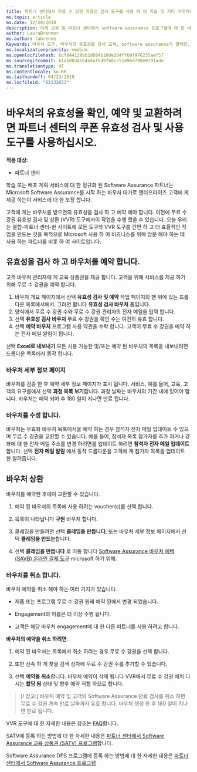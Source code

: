 ```yaml
---
title: 파트너 센터에서 무료 수 강권 유효성 검사 도구를 사용 하 여 학습 및 기타 바우처에 대 한 | 파트너 센터
ms.topic: article
ms.date: 12/20/2018
description: 이제 교육 및 파트너 센터에서 software assurance 프로그램에 대 한 바우처를 요청할 수 있습니다.
author: LauraBrenner
ms.author: labrenne
Keywords: 바우처 도구, 바우처의 유효성을 검사 교육, software assurance가 클레임, DPS, SATV
ms.localizationpriority: medium
ms.openlocfilehash: 6cf844129bb1d684b10de2d4ff69f976235aef57
ms.sourcegitcommit: b1ab80345b4e4af649fb8cc51d96d798e0791ade
ms.translationtype: HT
ms.contentlocale: ko-KR
ms.lasthandoff: 04/23/2019
ms.locfileid: "62132653"
---
```

# <a name="use-the-voucher-validation-and-redemption-tool-in-partner-center-to-validate-reserve-and-redeem-vouchers"></a>바우처의 유효성을 확인, 예약 및 교환하려면 파트너 센터의 쿠폰 유효성 검사 및 사용 도구를 사용하십시오. 

**적용 대상:**

- 파트너 센터

학습 또는 배포 계획 서비스에 대 한 정규화 된 Software Assurance 파트너는 Microsoft Software Assurance를 시작 하는 바우처 대가로 엔터프라이즈 고객에 게 제공 하는이 서비스에 대 한 보정 합니다.

고객에 게는 바우처를 받으면의 유효성을 검사 하 고 예약 해야 합니다. 이전에 무료 수 강권 유효성 검사 및 상환 (VVR) 도구에서이 작업을 수행 했을 수 있습니다. 오늘 우리는 결합-파트너 센터-한 사이트에 모든 도구와 VVR 도구를 간편 하 고 더 효율적인 작업을 만드는 것을 목적으로 Microsoft 사용 하 여 비즈니스를 위해 방문 해야 하는 데 사용 하는 파트너를 비롯 하 여 사이트입니다.

## <a name="validate-and-reserve-a-voucher"></a>유효성을 검사 하 고 바우처를 예약 합니다.

고객 바우처 관리자에 게 교육 상품권을 제공 합니다. 고객을 위해 서비스를 제공 하기 위해 무료 수 강권을 예약 합니다.

1. 바우처 개요 페이지에서 선택 **유효성 검사 및 예약** 작업 페이지의 맨 위에 있는 드롭다운 목록에서에서. 그러면 합니다 **유효성 검사 바우처** 폼입니다.
2. 양식에서 무료 수 강권 수와 무료 수 강권 관리자의 전자 메일을 입력 합니다.
3. 선택 **유효성 검사 바우처** 무료 수 강권을 확인 수는 여전히 유효 합니다.
4. 선택 **예약 바우처** 프로그램 사용 약관을 수락 합니다. 고객이 무료 수 강권을 예약 하는 전자 메일 알림이 됩니다.

선택 **Excel로 내보내기** 모든 사용 가능한 및/또는 예약 된 바우처의 목록을 내보내려면 드롭다운 목록에서 동작 합니다.

### <a name="voucher-details-page"></a>바우처 세부 정보 페이지

바우처를 검증 한 후 예약 세부 정보 페이지가 표시 됩니다. 서비스, 예를 들어, 교육, 고객의 요구를에서 선택 **과정 목록 보기**합니다.
과정 날짜는 바우처의 기간 내에 있어야 합니다. 바우처는 예약 되어 후 180 일이 지나면 만료 됩니다.

### <a name="modify-a-voucher"></a>바우처를 수정 합니다.

바우처는 무효화 바우처 목록에서을 예약 하는 경우 참석자 전자 메일 업데이트 수 있으며 무료 수 강권을 교환할 수 있습니다. 예를 들어, 참석자 목록 참가자를 추가 하거나 강좌에 대 한 전자 메일 주소를 변경 하려면를 업데이트 하려면 **참석자 전자 메일 업데이트**합니다. 선택 **전자 메일 알림** 에서 동작 드롭다운을 고객에 게 참가자 목록을 업데이트 한 알려줍니다.

## <a name="redeem-a-voucher"></a>바우처 상환

바우처를 예약한 후에이 교환할 수 있습니다. 

1. 예약 된 바우처의 목록에 사용 하려는 voucher(s)를 선택 합니다. 
2. 목록이 나타납니다 **구원** 바우처 합니다.

4. 클레임을 만들려면 선택 **클레임을 만듭니다**, 또는 바우처 세부 정보 페이지에서 선택 **클레임을 만드는**합니다.

5. 선택 **클레임을 만듭니다** 로 이동 합니다 [Software Assurance 바우처 혜택 (SAVB) 온라인 결제 도구](https://planningservices.partners.extranet.microsoft.com/en/Pages/getpaid.aspx) microsoft 하기 위해.


### <a name="cancel-a-voucher"></a>바우처를 취소 합니다.

바우처 예약을 취소 해야 하는 여러 가지가 있습니다.

- 제품 또는 프로그램 무료 수 강권 원래 예약 된에서 변경 되었습니다.

- Engagement의 이름은 더 이상 수행 됩니다.

- 고객은 해당 바우처 engagement에 대 한 다른 파트너를 사용 하려고 합니다.

**바우처의 예약을 취소 하려면**:

1. 예약 된 바우처는 목록에서 취소 하려는 경우 무료 수 강권을 선택 합니다.

2. 또한 신속 하 게 찾을 검색 상자에 무료 수 강권 수를 추가할 수 있습니다. 

3. 선택 **예약을 취소**합니다. 바우처 예약이 삭제 됩니다 VVR에서 무료 수 강권 배치 다시는 **할당 됨** 상태 및 향후 예약 적합 하므로 합니다.

>[! 참고:] 바우처 예약 및 고객의 Software Assurance 만료 검사를 취소 하면 무료 수 강권 계속 만료 날짜까지 유효 합니다. 바우처 생성 한 후 180 일이 지나면 만료 됩니다.

VVR 도구에 대 한 자세한 내용은 참조는 [FAQ](vvr-faq.md)합니다.

SATV에 등록 하는 방법에 대 한 자세한 내용은 [파트너 센터에서 Software Assurance 교육 상품권 (SATV) 프로그램](software-assurance-satv.md)합니다.

Software Assurance DPS 프로그램에 등록 하는 방법에 대 한 자세한 내용은 [파트너 센터에서 Software Assurance 프로그램](software-assurance-dps.md)

